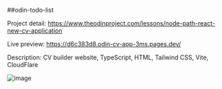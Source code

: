 ##odin-todo-list

Project detail: https://www.theodinproject.com/lessons/node-path-react-new-cv-application

Live preview: https://d6c383d8.odin-cv-app-3ms.pages.dev/

Description: CV builder website, TypeScript, HTML, Tailwind CSS, Vite, CloudFlare

![image](https://github.com/user-attachments/assets/20ad22fd-84c8-44bd-b741-9dd8c5cc8d20)
